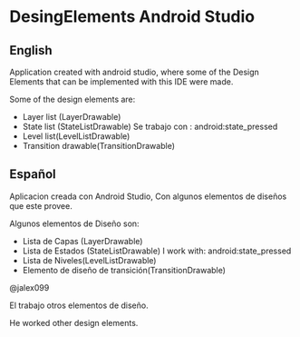# DesingElements Android Studio
## English
Application created with android studio, where some of the Design Elements that can be implemented with this IDE were made.

Some of the design elements are:

- Layer list (LayerDrawable)
- State list (StateListDrawable) Se trabajo con : android:state_pressed
- Level list(LevelListDrawable)
- Transition drawable(TransitionDrawable)

## Español
Aplicacion creada con Android Studio, Con algunos elementos de diseños que este provee.

Algunos elementos de Diseño son:

- Lista de Capas (LayerDrawable)
- Lista de Estados (StateListDrawable) I work with: android:state_pressed
- Lista de Niveles(LevelListDrawable)
- Elemento de diseño de transición(TransitionDrawable)

@jalex099

El trabajo otros elementos de diseño.

He worked other design elements.
